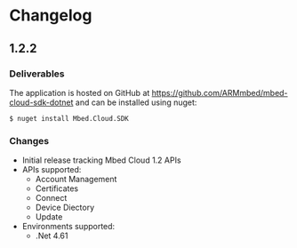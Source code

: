 # Changelog

## 1.2.2

### Deliverables

The application is hosted on GitHub at https://github.com/ARMmbed/mbed-cloud-sdk-dotnet and can be installed using nuget:

```
$ nuget install Mbed.Cloud.SDK
```

### Changes

- Initial release tracking Mbed Cloud 1.2 APIs
- APIs supported:
  - Account Management
  - Certificates
  - Connect
  - Device Diectory
  - Update
- Environments supported:
  - .Net 4.61
